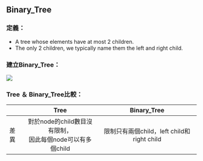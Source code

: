 ## Binary_Tree
### 定義：
- A tree whose elements have at most 2 children. 
- The only 2 children, we typically name them the left and right child.

### 建立Binary_Tree：

![](https://github.com/ching-wen123/ching-wen/blob/master/Image/build_binary_%20tree.png)

### Tree ＆ Binary_Tree比較：
|      |Tree                    |Binary_Tree                     |
|------|:-----------------------------:|:-------------------------:|                   
|差異   |對於node的child數目沒有限制，</br>因此每個node可以有多個child|限制只有兩個child，left child和right child|  

